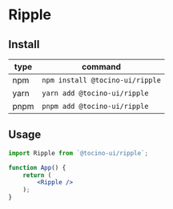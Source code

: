 # Ripple

## Install

| type | command                         |
| ---- | ------------------------------- |
| npm  | `npm install @tocino-ui/ripple` |
| yarn | `yarn add @tocino-ui/ripple`    |
| pnpm | `pnpm add @tocino-ui/ripple`    |

## Usage

```jsx
import Ripple from `@tocino-ui/ripple`;

function App() {
	return (
		<Ripple />
	);
}
```
